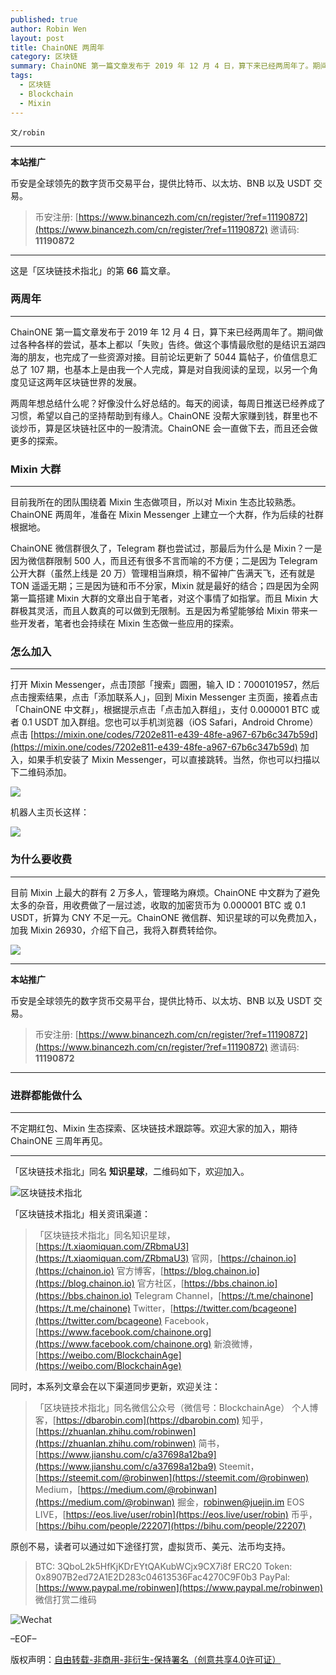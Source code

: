 ```yaml
---
published: true
author: Robin Wen
layout: post
title: ChainONE 两周年
category: 区块链
summary: ChainONE 第一篇文章发布于 2019 年 12 月 4 日，算下来已经两周年了。期间做过各种各样的尝试，基本上都以「失败」告终。做这个事情最欣慰的是结识五湖四海的朋友，也完成了一些资源对接。目前论坛更新了 5044 篇帖子，价值信息汇总了 107 期，也基本上是由我一个人完成，算是对自我阅读的呈现，以另一个角度见证这两年区块链世界的发展。两周年想总结什么呢？好像没什么好总结的。每天的阅读，每周日推送已经养成了习惯，希望以自己的坚持帮助到有缘人。ChainONE 没帮大家赚到钱，群里也不谈炒币，算是区块链社区中的一股清流。ChainONE 会一直做下去，而且还会做更多的探索。
tags:
  - 区块链
  - Blockchain
  - Mixin
---
```


`文/robin`

***

**本站推广**

币安是全球领先的数字货币交易平台，提供比特币、以太坊、BNB 以及 USDT 交易。

> 币安注册: [https://www.binancezh.com/cn/register/?ref=11190872](https://www.binancezh.com/cn/register/?ref=11190872)
> 邀请码: **11190872**

***

这是「区块链技术指北」的第 **66** 篇文章。

### 两周年
***

ChainONE 第一篇文章发布于 2019 年 12 月 4 日，算下来已经两周年了。期间做过各种各样的尝试，基本上都以「失败」告终。做这个事情最欣慰的是结识五湖四海的朋友，也完成了一些资源对接。目前论坛更新了 5044 篇帖子，价值信息汇总了 107 期，也基本上是由我一个人完成，算是对自我阅读的呈现，以另一个角度见证这两年区块链世界的发展。

两周年想总结什么呢？好像没什么好总结的。每天的阅读，每周日推送已经养成了习惯，希望以自己的坚持帮助到有缘人。ChainONE 没帮大家赚到钱，群里也不谈炒币，算是区块链社区中的一股清流。ChainONE 会一直做下去，而且还会做更多的探索。

### Mixin 大群
***

目前我所在的团队围绕着 Mixin 生态做项目，所以对 Mixin 生态比较熟悉。ChainONE 两周年，准备在 Mixin Messenger 上建立一个大群，作为后续的社群根据地。

ChainONE 微信群很久了，Telegram 群也尝试过，那最后为什么是 Mixin？一是因为微信群限制 500 人，而且还有很多不言而喻的不方便；二是因为 Telegram 公开大群（虽然上线是 20 万）管理相当麻烦，稍不留神广告满天飞，还有就是 TON 遥遥无期；三是因为链和币不分家，Mixin 就是最好的结合；四是因为全网第一篇搭建 Mixin 大群的文章出自于笔者，对这个事情了如指掌。而且 Mixin 大群极其灵活，而且人数真的可以做到无限制。五是因为希望能够给 Mixin 带来一些开发者，笔者也会持续在 Mixin 生态做一些应用的探索。

### 怎么加入
***

打开 Mixin Messenger，点击顶部「搜索」圆圈，输入 ID：7000101957，然后点击搜索结果，点击「添加联系人」，回到 Mixin Messenger 主页面，接着点击「ChainONE 中文群」，根据提示点击「点击加入群组」，支付 0.000001 BTC 或者 0.1 USDT 加入群组。您也可以手机浏览器（iOS Safari，Android Chrome）点击 [https://mixin.one/codes/7202e811-e439-48fe-a967-67b6c347b59d](https://mixin.one/codes/7202e811-e439-48fe-a967-67b6c347b59d) 加入，如果手机安装了 Mixin Messenger，可以直接跳转。当然，你也可以扫描以下二维码添加。

![](https://cdn.dbarobin.com/w164ntd.png)

机器人主页长这样：

![](https://cdn.dbarobin.com/kh1748y.png)

### 为什么要收费
***

目前 Mixin 上最大的群有 2 万多人，管理略为麻烦。ChainONE 中文群为了避免太多的杂音，用收费做了一层过滤，收取的加密货币为 0.000001 BTC 或 0.1 USDT，折算为 CNY 不足一元。ChainONE 微信群、知识星球的可以免费加入，加我 Mixin 26930，介绍下自己，我将入群费转给你。

![](https://cdn.dbarobin.com/infvwfq.jpg)

***

**本站推广**

币安是全球领先的数字货币交易平台，提供比特币、以太坊、BNB 以及 USDT 交易。

> 币安注册: [https://www.binancezh.com/cn/register/?ref=11190872](https://www.binancezh.com/cn/register/?ref=11190872)
> 邀请码: **11190872**

***

### 进群都能做什么
***

不定期红包、Mixin 生态探索、区块链技术跟踪等。欢迎大家的加入，期待 ChainONE 三周年再见。

***

「区块链技术指北」同名 **知识星球**，二维码如下，欢迎加入。

![区块链技术指北](https://cdn.dbarobin.com/3YzonTR.png)

「区块链技术指北」相关资讯渠道：

> 「区块链技术指北」同名知识星球，[https://t.xiaomiquan.com/ZRbmaU3](https://t.xiaomiquan.com/ZRbmaU3)
> 官网，[https://chainon.io](https://chainon.io)
> 官方博客，[https://blog.chainon.io](https://blog.chainon.io)
> 官方社区，[https://bbs.chainon.io](https://bbs.chainon.io)
> Telegram Channel，[https://t.me/chainone](https://t.me/chainone)
> Twitter，[https://twitter.com/bcageone](https://twitter.com/bcageone)
> Facebook，[https://www.facebook.com/chainone.org](https://www.facebook.com/chainone.org)
> 新浪微博，[https://weibo.com/BlockchainAge](https://weibo.com/BlockchainAge)

同时，本系列文章会在以下渠道同步更新，欢迎关注：

> 「区块链技术指北」同名微信公众号（微信号：BlockchainAge）
> 个人博客，[https://dbarobin.com](https://dbarobin.com)
> 知乎，[https://zhuanlan.zhihu.com/robinwen](https://zhuanlan.zhihu.com/robinwen)
> 简书，[https://www.jianshu.com/c/a37698a12ba9](https://www.jianshu.com/c/a37698a12ba9)
> Steemit，[https://steemit.com/@robinwen](https://steemit.com/@robinwen)
> Medium，[https://medium.com/@robinwan](https://medium.com/@robinwan)
> 掘金，[robinwen@juejin.im](https://juejin.im/user/5673ccae60b2260ee435f89a/posts)
> EOS LIVE，[https://eos.live/user/robin](https://eos.live/user/robin)
> 币乎，[https://bihu.com/people/22207](https://bihu.com/people/22207)

原创不易，读者可以通过如下途径打赏，虚拟货币、美元、法币均支持。

> BTC: 3QboL2k5HfKjKDrEYtQAKubWCjx9CX7i8f
> ERC20 Token: 0x8907B2ed72A1E2D283c04613536Fac4270C9F0b3
> PayPal: [https://www.paypal.me/robinwen](https://www.paypal.me/robinwen)
> 微信打赏二维码

![Wechat](https://cdn.dbarobin.com/SzoNl5b.jpg)

–EOF–

版权声明：[自由转载-非商用-非衍生-保持署名（创意共享4.0许可证）](http://creativecommons.org/licenses/by-nc-nd/4.0/deed.zh)
